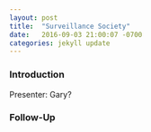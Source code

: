 ```yaml
---
layout: post
title:  "Surveillance Society"
date:   2016-09-03 21:00:07 -0700
categories: jekyll update
---
```


### Introduction

Presenter: Gary?

### Follow-Up
